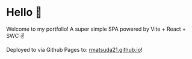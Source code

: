 # Hello 👋

Welcome to my portfolio!
A super simple SPA powered by Vite + React + SWC ✌️

Deployed to via Github Pages to: [rmatsuda21.github.io](https://rmatsuda21.github.io)!
